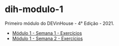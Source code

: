 # dih-modulo-1
Primeiro módulo do DEVinHouse - 4° Edição - 2021.

- [Módulo 1 - Semana 1 - Exercícios](/[M1S01])
- [Módulo 1 - Semana 2 - Exercícios](/[M1S02])